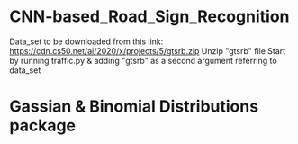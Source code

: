 # CNN-based_Road_Sign_Recognition
Data_set to be downloaded from this link: https://cdn.cs50.net/ai/2020/x/projects/5/gtsrb.zip
Unzip "gtsrb" file
Start by running traffic.py & adding "gtsrb" as a second argument referring to data_set
# Gassian & Binomial Distributions package
